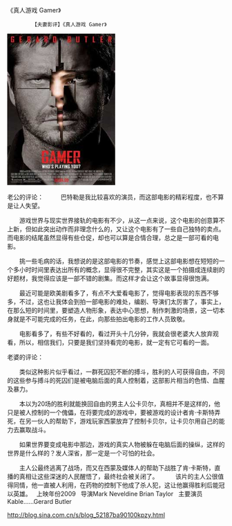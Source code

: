 《真人游戏 Gamer》

			【夫妻影评】《真人游戏 Gamer》

![](./img/52187ba9t90618ed41895&690.jpg)


老公的评论：
 
　　巴特勒是我比较喜欢的演员，而这部电影的精彩程度，也不算是让人失望。
 

　　游戏世界与现实世界接轨的电影有不少，从这一点来说，这个电影的创意算不上新，但如此突出动作而非理念什么的，又让这个电影有了一些自己独特的卖点。而电影的结尾虽然显得有些仓促，却也可以算是合情合理，总之是一部可看的电影。
 

　　挑一些毛病的话，我想说的是这部电影的节奏，感觉上这部电影想在短短的一个多小时时间里表达出所有的概念，显得很不完整，其实这是一个拍摄成连续剧的好题材，我觉得应该是一部不错的剧集。而这样才会让这个故事显得很饱满。
 

　　最近可能是欧美剧看多了，有点不大爱看电影了，觉得电影表现的东西不够多，不过，这也让我体会到拍一部电影的难处，编剧、导演们太厉害了，事实上，在那么短的时间里，要塑造人物形象，表达中心思想，制作刺激的场景，这一切本身就是不可能完成的任务，在此，向那些拍出电影的工作人员致敬。
 

　　电影看多了，有些不好看的，看过开头十几分钟，我就会很老婆大人放弃观看，所以，相信我们，只要是我们坚持看完的电影，就一定有它可看的一面。
 
<p align="left">
老婆的评论：
 

　　类似这种影片似乎看过，一群死囚犯不断的搏斗，胜利的人可获得自由，不同的这些参与搏斗的死囚们是被电脑后面的真人控制着，这部影片相当的色情、血腥及暴力。
 

　　本以为20场的胜利就能换回自由的男主人公卡贝尔，真相并不是这样的，他只是被人控制的一个傀儡，在将要完成的游戏中，要被游戏的设计者肯·卡斯特弄死，在另一伙人的帮助下，游戏玩家西蒙放弃了控制卡贝尔，让卡贝尔用自己的能力去赢取战斗。
 

　　如果世界要变成电影中那边，游戏的真实人物被躲在电脑后面的操纵，这样的世界是什么样的？发人深省，那一定是一个可怕的社会。
 

　　主人公最终逃离了战场，而又在西蒙及媒体人的帮助下战胜了肯·卡斯特，直播的真相让这些深迷的人民醒悟了，最终社会被关闭了。
 
　　该片的主人公很值得同情，他一直被人利用，在药物的控制下他成了杀人犯，这让他赢得胜利后能冠以英雄。
 
上映年份2009
 
导演Mark Neveldine
Brian Taylor
 
主要演员Kable……Gerard
Butler							
		
http://blog.sina.com.cn/s/blog_52187ba90100kpzy.html
